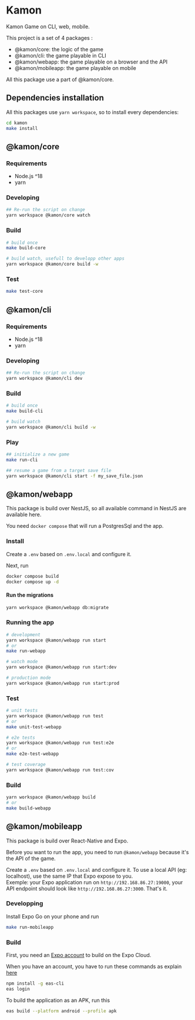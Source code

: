 # Kamon

Kamon Game on CLI, web, mobile.

This project is a set of 4 packages :

- @kamon/core: the logic of the game
- @kamon/cli: the game playable in CLI
- @kamon/webapp: the game playable on a browser and the API
- @kamon/mobileapp: the game playable on mobile

All this package use a part of @kamon/core.

## Dependencies installation

All this packages use `yarn workspace`, so to install every dependencies:

```sh
cd kamon
make install
```

## @kamon/core

### Requirements

- Node.js ^18
- yarn

### Developing

```sh
## Re-run the script on change
yarn workspace @kamon/core watch
```

### Build

```sh
# build once
make build-core

# build watch, usefull to developp other apps
yarn workspace @kamon/core build -w
```

### Test

```sh
make test-core
```

## @kamon/cli

### Requirements

- Node.js ^18
- yarn

### Developing

```sh
## Re-run the script on change
yarn workspace @kamon/cli dev
```

### Build

```sh
# build once
make build-cli

# build watch
yarn workspace @kamon/cli build -w
```

### Play

```sh
## initialize a new game
make run-cli

## resume a game from a target save file
yarn workspace @kamon/cli start -f my_save_file.json
```

## @kamon/webapp

This package is build over NestJS, so all available command in NestJS are available here.

You need `docker compose` that will run a PostgresSql and the app.

### Install

Create a `.env` based on `.env.local` and configure it.

Next, run

```sh
docker compose build
docker compose up -d
```

#### Run the migrations

```sh
yarn workspace @kamon/webapp db:migrate
```

### Running the app

```bash
# development
yarn workspace @kamon/webapp run start
# or
make run-webapp

# watch mode
yarn workspace @kamon/webapp run start:dev

# production mode
yarn workspace @kamon/webapp run start:prod
```

### Test

```bash
# unit tests
yarn workspace @kamon/webapp run test
# or
make unit-test-webapp

# e2e tests
yarn workspace @kamon/webapp run test:e2e
# or
make e2e-test-webapp

# test coverage
yarn workspace @kamon/webapp run test:cov
```

### Build

```sh
yarn workspace @kamon/webapp build
# or
make build-webapp
```

## @kamon/mobileapp

This package is build over React-Native and Expo.

Before you want to run the app, you need to run `@kamon/webapp` because it's the API of the game.

Create a `.env` based on `.env.local` and configure it. To use a local API (eg: localhost), use the same IP that Expo expose to you.  
Exemple: your Expo application run on `http://192.168.86.27:19000`, your API endpoint should look like `http://192.168.86.27:3000`. That's it.

### Developping

Install Expo Go on your phone and run

```sh
make run-mobileapp
```

### Build

First, you need an [Expo account](https://expo.dev/accounts/) to build on the Expo Cloud.

When you have an account, you have to run these commands as explain [here](https://docs.expo.dev/build/setup/)

```sh
npm install -g eas-cli
eas login
```

To build the application as an APK, run this

```sh
eas build --platform android --profile apk
```
